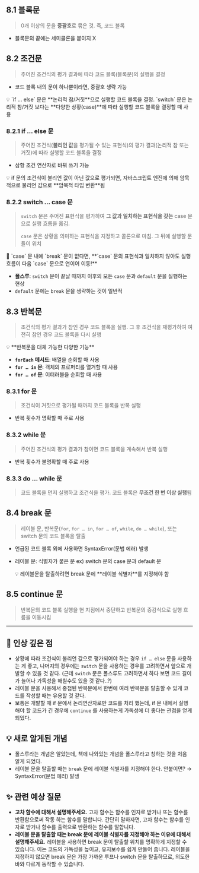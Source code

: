 ## 8.1 블록문

> 0개 이상의 문을 **중괄호**로 묶은 것. 즉, 코드 블록

- 블록문의 끝에는 세미콜론을 붙이지 X

## 8.2 조건문

> 주어진 조건식의 평가 결과에 따라 코드 블록(블록문)의 실행을 결정

- 코드 블록 내의 문이 하나뿐이라면, 중괄호 생략 가능

<aside>
💡 `if … else` 문은 **논리적 참/거짓**으로 실행할 코드 블록을 결정. `switch` 문은 논리적 참/거짓 보다는 **다양한 상황(case)**에 따라 실행할 코드 블록을 결정할 때 사용

</aside>

### 8.2.1 if … else 문

> 주어진 조건식(**불리언 값**을 평가될 수 있는 표현식)의 평가 결과(논리적 참 또는 거짓)에 따라 실행할 코드 블록을 결정

- 삼항 조건 연산자로 바꿔 쓰기 가능

<aside>
💡 if 문의 조건식이 불리언 값이 아닌 값으로 평가되면, 자바스크립트 엔진에 의해 암묵적으로 불리언 값으로 **암묵적 타입 변환**됨

</aside>

### 8.2.2 switch … case 문

> `switch` 문은 주어진 표현식을 평가하여 **그 값과 일치하는 표현식을 갖는** case 문으로 실행 흐름을 옮김.
>
> `case` 문은 상황을 의미하는 표현식을 지정하고 콜론으로 마침. 그 뒤에 실행할 문들이 위치

<aside>
🚨 `case` 문 내에 `break` 문이 없다면, **`case` 문의 표현식과 일치하지 않아도 실행 흐름이 다음 `case` 문으로 연이어 이동!**

</aside>

- **폴스루**: `switch` 문이 끝날 때까지 이후의 모든 `case` 문과 `default` 문을 실행하는 현상
- `default` 문에는 `break` 문을 생략하는 것이 일반적

## 8.3 반복문

> 조건식의 평가 결과가 참인 경우 코드 블록을 실행. 그 후 조건식을 재평가하여 여전히 참인 경우 코드 블록을 다시 실행

<aside>
💡 **반복문을 대체 가능한 다양한 기능**

- **`forEach` 메서드**: 배열을 순회할 때 사용
- **`for … in` 문**: 객체의 프로퍼티를 열거할 때 사용
- **`for … of` 문**: 이터러블을 순회할 때 사용
</aside>

### 8.3.1 for 문

> 조건식이 거짓으로 평가될 때까지 코드 블록을 반복 실행

- 반복 횟수가 명확할 때 주로 사용

### 8.3.2 while 문

> 주어진 조건식의 평가 결과가 참이면 코드 블록을 계속해서 반복 실행

- 반복 횟수가 불명확할 때 주로 사용

### 8.3.3 do … while 문

> 코드 블록을 먼저 실행하고 조건식을 평가. 코드 블록은 **무조건 한 번 이상 실행**됨

## 8.4 break 문

> 레이블 문, 반복문(`for`, `for … in`, `for … of`, `while`, `do … while`), 또는 switch 문의 코드 블록을 탈출

- 언급된 코드 블록 외에 사용하면 SyntaxError(문법 에러) 발생
- 레이블 문: 식별자가 붙은 문 ex) switch 문의 case 문과 default 문
    <aside>
    💡 레이블문을 탈출하려면 break 문에 **레이블 식별자**를 지정해야 함
    
    </aside>

## 8.5 continue 문

> 반복문의 코드 블록 실행을 현 지점에서 중단하고 반복문의 증감식으로 실행 흐름을 이동시킴

---

## 🚀 인상 깊은 점

- 상황에 따라 조건식이 불리언 값으로 평가되어야 하는 경우 `if … else` 문을 사용하는 게 좋고, 나머지의 경우에는 `switch` 문을 사용하는 경우를 고려하면서 앞으로 개발할 수 있을 것 같다. (근데 `switch` 문은 폴스루도 고려하면서 하다 보면 코드 길이가 늘어나 가독성을 해칠수도 있을 것 같다..?)
- 레이블 문을 사용해서 중첩된 반복문에서 한번에 여러 반복문을 탈출할 수 있게 코드를 작성할 때는 유용할 것 같다.
- 보통은 개발할 때 if 문에서 논리연산자로만 코드를 처리 했는데, if 문 내에서 실행해야 할 코드가 긴 경우에 `continue` 를 사용하는게 가독성에 더 좋다는 관점을 얻게 되었다.

## 💡 새로 알게된 개념

- 폴스루라는 개념은 알았는데, 책에 나와있는 개념을 폴스루라고 칭하는 것을 처음 알게 되었다.
- 레이블 문을 탈출할 때는 `break` 문에 레이블 식별자를 지정해야 한다. 안붙이면? → SyntaxError(문법 에러) 발생

## ✨ 관련 예상 질문

- **고차 함수에 대해서 설명해주세요.**
  고차 함수는 함수를 인자로 받거나 또는 함수를 반환함으로써 작동 하는 함수를 말합니다. 간단히 말하자면, 고차 함수는 함수를 인자로 받거나 함수를 출력으로 반환하는 함수를 말합니다.
- **레이블 문을 탈출할 때는 break 문에 레이블 식별자를 지정해야 하는 이유에 대해서 설명해주세요.**
  레이블을 사용하면 break 문이 탈출할 위치를 명확하게 지정할 수 있습니다. 이는 코드의 가독성을 높이고, 유지보수를 쉽게 만들어 줍니다. 레이블을 지정하지 않으면 break 문은 가장 가까운 루프나 switch 문을 탈출하므로, 의도한 바와 다르게 동작할 수 있습니다.
